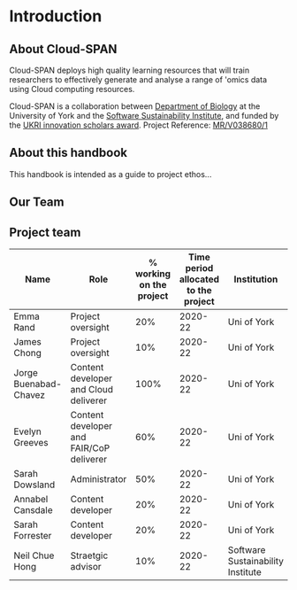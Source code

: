 # Introduction

## About Cloud-SPAN
Cloud-SPAN deploys high quality learning resources that will train researchers to effectively generate and analyse a range of 'omics data using Cloud computing resources.

Cloud-SPAN is a collaboration between [Department of Biology](https://www.york.ac.uk/biology/) at the University of York and the [Software Sustainability Institute](https://www.software.ac.uk/), and funded by the [UKRI innovation scholars award](https://www.ukri.org/news/initiatives-boost-health-and-bioscience-skills-and-industry/). Project Reference:   [MR/V038680/1](https://gtr.ukri.org/projects?ref=MR%2FV038680%2F1)


## About this handbook
This handbook is intended as a guide to project ethos...

## Our Team
## Project team

| Name | Role | % working on the project | Time period allocated to the project | Institution |
|---|---|---|---|---|
| Emma Rand | Project oversight | 20% | 2020-22  | Uni of York |
| James Chong | Project oversight |  10% | 2020-22|  Uni of York |
| Jorge Buenabad-Chavez | Content developer and Cloud deliverer | 100% | 2020-22 | Uni of York |
| Evelyn Greeves | Content developer and FAIR/CoP deliverer | 60% | 2020-22 | Uni of York |
| Sarah Dowsland | Administrator | 50% | 2020-22 | Uni of York |
| Annabel Cansdale | Content developer | 20% | 2020-22 | Uni of York |
| Sarah Forrester | Content developer | 20% | 2020-22 | Uni of York |
| Neil Chue Hong | Straetgic advisor  | 10% | 2020-22 | Software Sustainability Institute |
